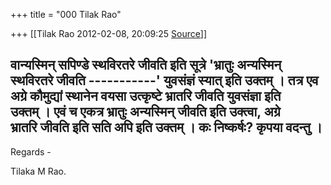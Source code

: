 +++
title = "000 Tilak Rao"

+++
[[Tilak Rao	2012-02-08, 20:09:25 [Source](https://groups.google.com/g/bvparishat/c/SwFiHl2DF54)]]



वान्यस्मिन् सपिण्डे स्थविरतरे जीवति इति सूत्रे 'भ्रातुः अन्यस्मिन्  
स्थविरतरे जीवति -----------' युवसंज्ञं स्यात् इति उक्तम् । तत्र एव  
अग्रे कौमुद्यां स्थानेन वयसा उत्कृष्टे भ्रातरि जीवति युवसंज्ञा इति  
उक्तम् । एवं च एकत्र भ्रातुः अन्यस्मिन् जीवति इति उक्त्वा, अग्रे  
भ्रातरि जीवति इति सति अपि इति उक्तम् । कः निष्कर्षः? कृपया वदन्तु ।  
--  
Regards -

Tilaka M Rao.  

